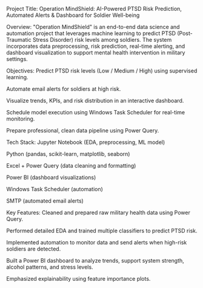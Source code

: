 Project Title:
Operation MindShield: AI-Powered PTSD Risk Prediction, Automated Alerts & Dashboard for Soldier Well-being

Overview:
"Operation MindShield" is an end-to-end data science and automation project that leverages machine learning to predict PTSD (Post-Traumatic Stress Disorder) risk levels among soldiers. The system incorporates data preprocessing, risk prediction, real-time alerting, and dashboard visualization to support mental health intervention in military settings.

Objectives:
Predict PTSD risk levels (Low / Medium / High) using supervised learning.

Automate email alerts for soldiers at high risk.

Visualize trends, KPIs, and risk distribution in an interactive dashboard.

Schedule model execution using Windows Task Scheduler for real-time monitoring.

Prepare professional, clean data pipeline using Power Query.

Tech Stack:
Jupyter Notebook (EDA, preprocessing, ML model)

Python (pandas, scikit-learn, matplotlib, seaborn)

Excel + Power Query (data cleaning and formatting)

Power BI (dashboard visualizations)

Windows Task Scheduler (automation)

SMTP (automated email alerts)

Key Features:
Cleaned and prepared raw military health data using Power Query.

Performed detailed EDA and trained multiple classifiers to predict PTSD risk.

Implemented automation to monitor data and send alerts when high-risk soldiers are detected.

Built a Power BI dashboard to analyze trends, support system strength, alcohol patterns, and stress levels.

Emphasized explainability using feature importance plots.

